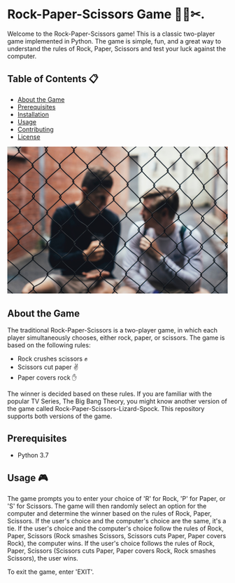 # Rock-Paper-Scissors Game  🗿📄✂.

Welcome to the Rock-Paper-Scissors game! This is a classic two-player game implemented in Python. The game is simple, fun, and a great way to understand the rules of Rock, Paper, Scissors and test your luck against the computer.

## Table of Contents 📋

- [About the Game](#about-the-game)
- [Prerequisites](#prerequisites)
- [Installation](#installation)
- [Usage](#usage)
- [Contributing](#contributing)
- [License](#license)

![Alt text](marcus-wallis-R1qHDAEnCmc-unsplash.jpg)

## About the Game 

The traditional Rock-Paper-Scissors is a two-player game, in which each player simultaneously chooses, either rock, paper, or scissors. The game is based on the following rules:

- Rock crushes scissors ✊
- Scissors cut paper ✌️
- Paper covers rock ✋

The winner is decided based on these rules. If you are familiar with the popular TV Series, The Big Bang Theory, you might know another version of the game called Rock-Paper-Scissors-Lizard-Spock. This repository supports both versions of the game.

## Prerequisites 

- Python 3.7


## Usage 🎮

The game prompts you to enter your choice of 'R' for Rock, 'P' for Paper, or 'S' for Scissors. The game will then randomly select an option for the computer and determine the winner based on the rules of Rock, Paper, Scissors. If the user's choice and the computer's choice are the same, it's a tie. If the user's choice and the computer's choice follow the rules of Rock, Paper, Scissors (Rock smashes Scissors, Scissors cuts Paper, Paper covers Rock), the computer wins. If the user's choice follows the rules of Rock, Paper, Scissors (Scissors cuts Paper, Paper covers Rock, Rock smashes Scissors), the user wins.

To exit the game, enter 'EXIT'.


